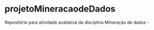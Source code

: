 # projetoMineracaodeDados
Repositório para atividade avaliativa da disciplina Mineração de dados - 
